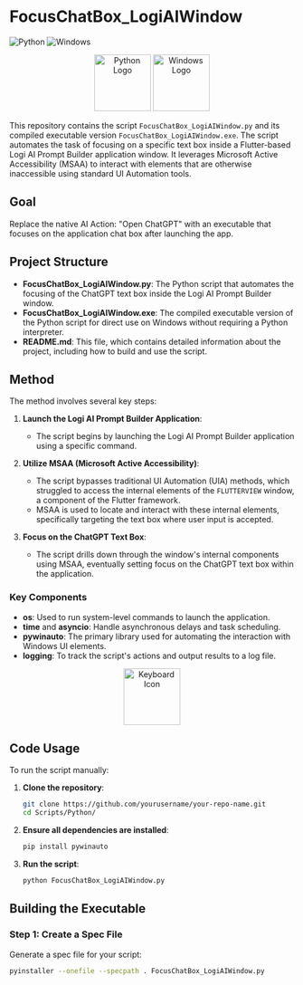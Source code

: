 # FocusChatBox_LogiAIWindow

![Python](https://img.shields.io/badge/language-Python-blue.svg) ![Windows](https://img.shields.io/badge/platform-Windows-blue.svg)

<p align="center">
  <img src="https://img.icons8.com/color/144/000000/python.png" width="100" alt="Python Logo"/>
  <img src="https://img.icons8.com/color/144/000000/windows-11.png" width="100" alt="Windows Logo"/>
</p>

This repository contains the script `FocusChatBox_LogiAIWindow.py` and its compiled executable version `FocusChatBox_LogiAIWindow.exe`. The script automates the task of focusing on a specific text box inside a Flutter-based Logi AI Prompt Builder application window. It leverages Microsoft Active Accessibility (MSAA) to interact with elements that are otherwise inaccessible using standard UI Automation tools.

## Goal
Replace the native AI Action: "Open ChatGPT" with an executable that focuses on the application chat box after launching the app.

## Project Structure

- **FocusChatBox_LogiAIWindow.py**: The Python script that automates the focusing of the ChatGPT text box inside the Logi AI Prompt Builder window.
- **FocusChatBox_LogiAIWindow.exe**: The compiled executable version of the Python script for direct use on Windows without requiring a Python interpreter.
- **README.md**: This file, which contains detailed information about the project, including how to build and use the script.

## Method

The method involves several key steps:

1. **Launch the Logi AI Prompt Builder Application**: 
   - The script begins by launching the Logi AI Prompt Builder application using a specific command.
  
2. **Utilize MSAA (Microsoft Active Accessibility)**:
   - The script bypasses traditional UI Automation (UIA) methods, which struggled to access the internal elements of the `FLUTTERVIEW` window, a component of the Flutter framework.
   - MSAA is used to locate and interact with these internal elements, specifically targeting the text box where user input is accepted.

3. **Focus on the ChatGPT Text Box**:
   - The script drills down through the window's internal components using MSAA, eventually setting focus on the ChatGPT text box within the application.

### Key Components

- **os**: Used to run system-level commands to launch the application.
- **time** and **asyncio**: Handle asynchronous delays and task scheduling.
- **pywinauto**: The primary library used for automating the interaction with Windows UI elements.
- **logging**: To track the script's actions and output results to a log file.

<p align="center">
  <img src="https://img.icons8.com/external-justicon-lineal-color-justicon/144/000000/external-keyboard-coding-and-development-justicon-lineal-color-justicon.png" width="100" alt="Keyboard Icon"/>
</p>

## Code Usage

To run the script manually:

1. **Clone the repository**:
    ```bash
    git clone https://github.com/yourusername/your-repo-name.git
    cd Scripts/Python/
    ```

2. **Ensure all dependencies are installed**:
    ```bash
    pip install pywinauto
    ```

3. **Run the script**:
    ```bash
    python FocusChatBox_LogiAIWindow.py
    ```

## Building the Executable

### Step 1: Create a Spec File

Generate a spec file for your script:
```bash
pyinstaller --onefile --specpath . FocusChatBox_LogiAIWindow.py
